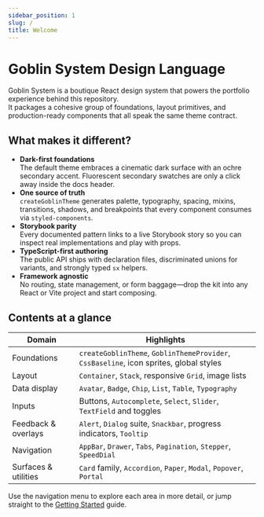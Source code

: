 ```yaml
---
sidebar_position: 1
slug: /
title: Welcome
---
```


# Goblin System Design Language

Goblin System is a boutique React design system that powers the portfolio experience behind this repository.  
It packages a cohesive group of foundations, layout primitives, and production-ready components that all speak the same theme contract.

## What makes it different?

- **Dark-first foundations**  
  The default theme embraces a cinematic dark surface with an ochre secondary accent. Fluorescent secondary swatches are only a click away inside the docs header.
- **One source of truth**  
  `createGoblinTheme` generates palette, typography, spacing, mixins, transitions, shadows, and breakpoints that every component consumes via `styled-components`.
- **Storybook parity**  
  Every documented pattern links to a live Storybook story so you can inspect real implementations and play with props.
- **TypeScript-first authoring**  
  The public API ships with declaration files, discriminated unions for variants, and strongly typed `sx` helpers.
- **Framework agnostic**  
  No routing, state management, or form baggage—drop the kit into any React or Vite project and start composing.

## Contents at a glance

| Domain | Highlights |
| --- | --- |
| Foundations | `createGoblinTheme`, `GoblinThemeProvider`, `CssBaseline`, icon sprites, global styles |
| Layout | `Container`, `Stack`, responsive `Grid`, image lists |
| Data display | `Avatar`, `Badge`, `Chip`, `List`, `Table`, `Typography` |
| Inputs | Buttons, `Autocomplete`, `Select`, `Slider`, `TextField` and toggles |
| Feedback & overlays | `Alert`, `Dialog` suite, `Snackbar`, progress indicators, `Tooltip` |
| Navigation | `AppBar`, `Drawer`, `Tabs`, `Pagination`, `Stepper`, `SpeedDial` |
| Surfaces & utilities | `Card` family, `Accordion`, `Paper`, `Modal`, `Popover`, `Portal` |

Use the navigation menu to explore each area in more detail, or jump straight to the [Getting Started](./getting-started.md) guide.
